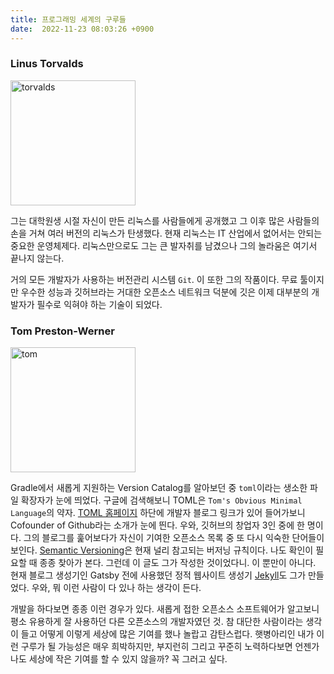 ```yaml
---
title: 프로그래밍 세계의 구루들
date:  2022-11-23 08:03:26 +0900
---
```


### Linus Torvalds
<img src="https://upload.wikimedia.org/wikipedia/commons/thumb/e/e8/Lc3_2018_%28263682303%29_%28cropped%29.jpeg/330px-Lc3_2018_%28263682303%29_%28cropped%29.jpeg" alt="torvalds" width="200px"/>

그는 대학원생 시절 자신이 만든 리눅스를 사람들에게 공개했고 그 이후 많은 사람들의 손을 거쳐 여러 버전의 리눅스가 탄생했다. 현재 리눅스는 IT 산업에서 없어서는 안되는 중요한 운영체제다. 리눅스만으로도 그는 큰 발자취를 남겼으나 그의 놀라움은 여기서 끝나지 않는다.

거의 모든 개발자가 사용하는 버전관리 시스템 `Git`. 이 또한 그의 작품이다. 무료 툴이지만 우수한 성능과 깃허브라는 거대한 오픈소스 네트워크 덕분에 깃은 이제 대부분의 개발자가 필수로 익혀야 하는 기술이 되었다.

### Tom Preston-Werner
<img src="https://upload.wikimedia.org/wikipedia/commons/0/0b/Tom_Preston-Werner.jpg" alt="tom" width="200px"/>

Gradle에서 새롭게 지원하는 Version Catalog를 알아보던 중 `toml`이라는 생소한 파일 확장자가 눈에 띄었다. 구글에 검색해보니 TOML은 `Tom's Obvious Minimal Language`의 약자. [TOML 홈페이지](https://toml.io/en/) 하단에 개발자 블로그 링크가 있어 들어가보니 Cofounder of Github라는 소개가 눈에 띈다. 우와, 깃허브의 창업자 3인 중에 한 명이다. 그의 블로그를 훑어보다가 자신이 기여한 오픈소스 목록 중 또 다시 익숙한 단어들이 보인다. [Semantic Versioning](https://semver.org/)은 현재 널리 참고되는 버저닝 규칙이다. 나도 확인이 필요할 때 종종 찾아가 본다. 그런데 이 글도 그가 작성한 것이었다니. 이 뿐만이 아니다. 현재 블로그 생성기인 Gatsby 전에 사용했던 정적 웹사이트 생성기 [Jekyll](https://jekyllrb.com/)도 그가 만들었다. 우와, 뭐 이런 사람이 다 있나 하는 생각이 든다.

개발을 하다보면 종종 이런 경우가 있다. 새롭게 접한 오픈소스 소프트웨어가 알고보니 평소 유용하게 잘 사용하던 다른 오픈소스의 개발자였던 것. 참 대단한 사람이라는 생각이 들고 어떻게 이렇게 세상에 많은 기여를 했나 놀랍고 감탄스럽다. 햇병아리인 내가 이런 구루가 될 가능성은 매우 희박하지만, 부지런히 그리고 꾸준히 노력하다보면 언젠가 나도 세상에 작은 기여를 할 수 있지 않을까? 꼭 그러고 싶다.
